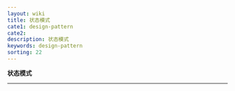 ```yaml
---
layout: wiki
title: 状态模式
cate1: design-pattern
cate2: 
description: 状态模式
keywords: design-pattern
sorting: 22
---
```


**状态模式**

------





